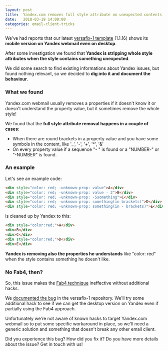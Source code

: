 ```yaml
---
layout: post
title:  Yandex.com removes full style attribute on unexpected contents
date:   2018-03-19 14:00:00
categories: email-client-tricks
---
```


We've had reports that our latest [versafix-1 template](https://github.com/voidlabs/versafix-template/releases/tag/v1.1.16) (1.1.16) shows its **mobile version on Yandex webmail even on desktop**.

After some investigation we found that **Yandex is stripping whole style attributes when the style contains something unexpected**.

We did some search to find existing informations about Yandex issues, but found nothing relevant, so we decided to **dig into it and document the behaviour**.

### What we found

Yandex.com webmail usually removes a properties if it doesn't know it or doesn't understand the property value, but it sometimes remove the whole style!
<!--more-->
We found that the **full style attribute removal happens in a couple of cases**:

- When there are round brackets in a property value and you have some symbols in the content, like '\_', '-', '+', '\*', '&'
- On every property value if a sequence "- " is found or a "NUMBER-" or "-NUMBER" is found.

### An example

Let's see an example code:

```html
<div style="color: red; -unknown-prop: value">A</div>
<div style="color: red; -unknown-prop: value - 2">B</div>
<div style="color: red; -unknown-prop: -5something">C</div>
<div style="color: red; -unknown-prop: something(in brackets)">D</div>
<div style="color: red; -unknown-prop: something(in - brackets)">E</div>
```

is cleaned up by Yandex to this:

```html
<div style="color:red;">A</div>
<div>B</div>
<div>C</div>
<div style="color:red;">D</div>
<div>E</div>
```

**Yandex is removing also the properties he understands** like "color: red" when the style contains something he doesn't like.

### No Fab4, then?

So, this issue makes the [Fab4 technique](https://mosaico.io/email-client-tricks/fab4-responsive-beyond-gmail/) ineffective without additional hacks.

We [documented the bug](https://github.com/voidlabs/versafix-template/issues/1) in the versafix-1 repository. We'll try some additional hack to see if we can get the desktop version on Yandex even if partially using the Fab4 approach.

Unfortunately we're not aware of known hacks to target Yandex.com webmail so to put some specific workaround in place, so we'll need a generic solution and something that doesn't break any other email client.

Did you experience this bug? How did you fix it? Do you have more details about the issue? Get in touch with us!
